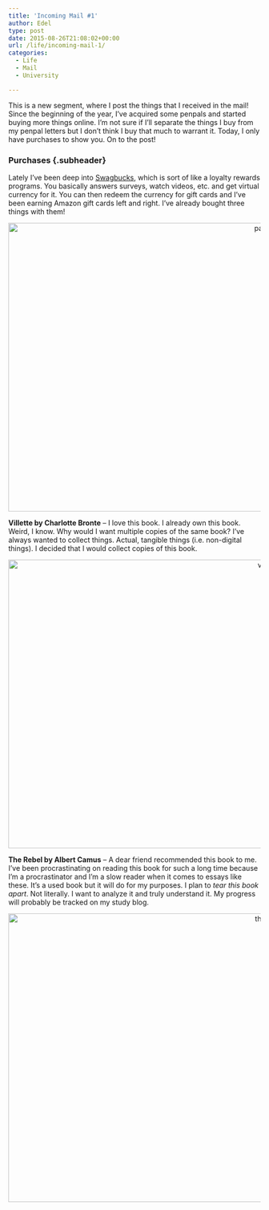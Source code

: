 ```yaml
---
title: 'Incoming Mail #1'
author: Edel
type: post
date: 2015-08-26T21:08:02+00:00
url: /life/incoming-mail-1/
categories:
  - Life
  - Mail
  - University

---
```

This is a new segment, where I post the things that I received in the mail! Since the beginning of the year, I&#8217;ve acquired some penpals and started buying more things online. I&#8217;m not sure if I&#8217;ll separate the things I buy from my penpal letters but I don&#8217;t think I buy that much to warrant it. Today, I only have purchases to show you. On to the post!

### Purchases {.subheader}

Lately I&#8217;ve been deep into [Swagbucks][1], which is sort of like a loyalty rewards programs. You basically answers surveys, watch videos, etc. and get virtual currency for it. You can then redeem the currency for gift cards and I&#8217;ve been earning Amazon gift cards left and right. I&#8217;ve already bought three things with them!

<center>
  <a href="http://scattered.me/wp-content/uploads/2015/08/package.png"><img src="http://scattered.me/wp-content/uploads/2015/08/package-1024x576.png" alt="package" width="1024" height="576" class="alignnone size-large wp-image-10486" srcset="http://erzadel.net/blog/wp-content/uploads/2015/08/package-1024x576.png 1024w, http://erzadel.net/blog/wp-content/uploads/2015/08/package-300x169.png 300w, http://erzadel.net/blog/wp-content/uploads/2015/08/package.png 1280w" sizes="(max-width: 1024px) 100vw, 1024px" /></a>
</center>

**Villette by Charlotte Bronte** &#8211; I love this book. I already own this book. Weird, I know. Why would I want multiple copies of the same book? I&#8217;ve always wanted to collect things. Actual, tangible things (i.e. non-digital things). I decided that I would collect copies of this book.

<center>
  <a href="http://scattered.me/wp-content/uploads/2015/08/villette.png"><img src="http://scattered.me/wp-content/uploads/2015/08/villette-1024x576.png" alt="villette" width="1024" height="576" class="alignnone size-large wp-image-10488" srcset="http://erzadel.net/blog/wp-content/uploads/2015/08/villette-1024x576.png 1024w, http://erzadel.net/blog/wp-content/uploads/2015/08/villette-300x169.png 300w, http://erzadel.net/blog/wp-content/uploads/2015/08/villette.png 1280w" sizes="(max-width: 1024px) 100vw, 1024px" /></a>
</center>

**The Rebel by Albert Camus** &#8211; A dear friend recommended this book to me. I&#8217;ve been procrastinating on reading this book for such a long time because I&#8217;m a procrastinator and I&#8217;m a slow reader when it comes to essays like these. It&#8217;s a used book but it will do for my purposes. I plan to _tear this book apart_. Not literally. I want to analyze it and truly understand it. My progress will probably be tracked on my study blog.

<center>
  <a href="http://scattered.me/wp-content/uploads/2015/08/therebel.png"><img src="http://scattered.me/wp-content/uploads/2015/08/therebel-1024x576.png" alt="therebel" width="1024" height="576" class="alignnone size-large wp-image-10487" srcset="http://erzadel.net/blog/wp-content/uploads/2015/08/therebel-1024x576.png 1024w, http://erzadel.net/blog/wp-content/uploads/2015/08/therebel-300x169.png 300w, http://erzadel.net/blog/wp-content/uploads/2015/08/therebel.png 1280w" sizes="(max-width: 1024px) 100vw, 1024px" /></a>
</center>

<ol class="footnote">
</ol>

 [1]: http://www.swagbucks.com/refer/erzadel